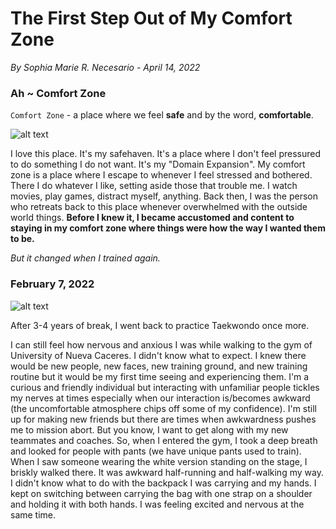 # The First Step Out of My Comfort Zone
*By Sophia Marie R. Necesario - April 14, 2022*

### Ah ~ Comfort Zone

`Comfort Zone` - a place where we feel **safe** and by the word, **comfortable**.

![alt text](https://i.pinimg.com/564x/84/4d/95/844d95529c1fb635bb7c26f436e73e50.jpg)

I love this place. It's my safehaven. It's a place where I don't feel pressured to do something I do not want. It's my "Domain Expansion". My comfort zone is a place where I escape to whenever I feel stressed and bothered. There I do whatever I like, setting aside those that trouble me. I watch movies, play games, distract myself, anything. Back then, I was the person who retreats back to this place whenever overwhelmed with the outside world things. **Before I knew it, I became accustomed and content to staying in my comfort zone where things were how the way I wanted them to be.**

*But it changed when I trained again.*

### February 7, 2022 

![alt text](https://i.pinimg.com/564x/2b/a7/e2/2ba7e29bccac75466bc47f4e9f090f51.jpg)

After 3-4 years of break, I went back to practice Taekwondo once more.

I can still feel how nervous and anxious I was while walking to the gym of University of Nueva Caceres. I didn't know what to expect. I knew there would be new people, new faces, new training ground, and new training routine but it would be my first time seeing and experiencing them. I'm a curious and friendly individual but interacting with unfamiliar people tickles my nerves at times especially when our interaction is/becomes awkward (the uncomfortable atmosphere chips off some of my confidence). I'm still up for making new friends but there are times when awkwardness pushes me to mission abort. But you know, I want to get along with my new teammates and coaches. So, when I entered the gym, I took a deep breath and looked for people with pants (we have unique pants used to train). When I saw someone wearing the white version standing on the stage, I briskly walked there. It was awkward half-running and half-walking my way. I didn't know what to do with the backpack I was carrying and my hands. I kept on switching between carrying the bag with one strap on a shoulder and holding it with both hands. I was feeling excited and nervous at the same time.


